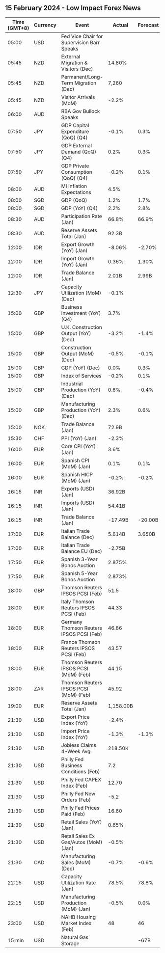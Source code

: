 ## 15 February 2024 - Low Impact Forex News

| Time (GMT+8) | Currency | Event | Actual | Forecast | Previous |
|------|----------|-------|--------|----------|----------|
| 05:00 | USD | Fed Vice Chair for Supervision Barr Speaks |  |  |  |
| 05:45 | NZD | External Migration & Visitors (Dec) | 14.80% |  | 30.40% |
| 05:45 | NZD | Permanent/Long-Term Migration (Dec) | 7,260 |  | 6,870 |
| 05:45 | NZD | Visitor Arrivals (MoM) | -2.2% |  | -1.6% |
| 06:00 | AUD | RBA Gov Bullock Speaks |  |  |  |
| 07:50 | JPY | GDP Capital Expenditure (QoQ) (Q4) | -0.1% | 0.3% | -0.6% |
| 07:50 | JPY | GDP External Demand (QoQ) (Q4) | 0.2% | 0.3% | 0.0% |
| 07:50 | JPY | GDP Private Consumption (QoQ) (Q4) | -0.2% | 0.1% | -0.3% |
| 08:00 | AUD | MI Inflation Expectations | 4.5% |  | 4.5% |
| 08:00 | SGD | GDP (QoQ) | 1.2% | 1.7% | 1.0% |
| 08:00 | SGD | GDP (YoY) (Q4) | 2.2% | 2.8% | 1.0% |
| 08:30 | AUD | Participation Rate (Jan) | 66.8% | 66.9% | 66.8% |
| 08:30 | AUD | Reserve Assets Total (Jan) | 92.3B |  | 89.4B |
| 12:00 | IDR | Export Growth (YoY) (Jan) | -8.06% | -2.70% | -5.85% |
| 12:00 | IDR | Import Growth (YoY) (Jan) | 0.36% | 1.30% | -3.81% |
| 12:00 | IDR | Trade Balance (Jan) | 2.01B | 2.99B | 3.30B |
| 12:30 | JPY | Capacity Utilization (MoM) (Dec) | -0.1% |  | 0.3% |
| 15:00 | GBP | Business Investment (YoY) (Q4) | 3.7% |  | 2.6% |
| 15:00 | GBP | U.K. Construction Output (YoY) (Dec) | -3.2% | -1.4% | -0.7% |
| 15:00 | GBP | Construction Output (MoM) (Dec) | -0.5% | -0.1% | -0.7% |
| 15:00 | GBP | GDP (YoY) (Dec) | 0.0% | 0.3% | -0.3% |
| 15:00 | GBP | Index of Services | -0.2% | 0.1% | -0.2% |
| 15:00 | GBP | Industrial Production (YoY) (Dec) | 0.6% | -0.4% | 0.1% |
| 15:00 | GBP | Manufacturing Production (YoY) (Dec) | 2.3% | 0.6% | 1.9% |
| 15:00 | NOK | Trade Balance (Jan) | 72.9B |  | 77.3B |
| 15:30 | CHF | PPI (YoY) (Jan) | -2.3% |  | -1.1% |
| 16:00 | EUR | Core CPI (YoY) (Jan) | 3.6% |  | 3.8% |
| 16:00 | EUR | Spanish CPI (MoM) (Jan) | 0.1% | 0.1% | 0.0% |
| 16:00 | EUR | Spanish HICP (MoM) (Jan) | -0.2% | -0.2% | 0.0% |
| 16:15 | INR | Exports (USD) (Jan) | 36.92B |  | 38.45B |
| 16:15 | INR | Imports (USD) (Jan) | 54.41B |  | 58.25B |
| 16:15 | INR | Trade Balance (Jan) | -17.49B | -20.00B | -19.80B |
| 17:00 | EUR | Italian Trade Balance (Dec) | 5.614B | 3.650B | 3.884B |
| 17:00 | EUR | Italian Trade Balance EU (Dec) | -2.75B |  | -2.39B |
| 17:50 | EUR | Spanish 3-Year Bonos Auction | 2.875% |  | 2.799% |
| 17:50 | EUR | Spanish 5-Year Bonos Auction | 2.873% |  | 2.621% |
| 18:00 | GBP | Thomson Reuters IPSOS PCSI (Feb) | 51.5 |  | 54.7 |
| 18:00 | EUR | Italy Thomson Reuters IPSOS PCSI (Feb) | 44.33 |  | 45.31 |
| 18:00 | EUR | Germany Thomson Reuters IPSOS PCSI (Feb) | 46.86 |  | 48.91 |
| 18:00 | EUR | France Thomson Reuters IPSOS PCSI (Feb) | 43.57 |  | 45.20 |
| 18:00 | EUR | Thomson Reuters IPSOS PCSI (MoM) (Feb) | 44.15 |  | 46.05 |
| 18:00 | ZAR | Thomson Reuters IPSOS PCSI (MoM) (Feb) | 45.92 |  | 45.95 |
| 19:00 | EUR | Reserve Assets Total (Jan) | 1,158.00B |  | 1,147.63B |
| 21:30 | USD | Export Price Index (YoY) | -2.4% |  | -2.9% |
| 21:30 | USD | Import Price Index (YoY) | -1.3% | -1.3% | -1.6% |
| 21:30 | USD | Jobless Claims 4-Week Avg. | 218.50K |  | 212.75K |
| 21:30 | USD | Philly Fed Business Conditions (Feb) | 7.2 |  | -4.0 |
| 21:30 | USD | Philly Fed CAPEX Index (Feb) | 12.70 |  | 7.50 |
| 21:30 | USD | Philly Fed New Orders (Feb) | -5.2 |  | -17.9 |
| 21:30 | USD | Philly Fed Prices Paid (Feb) | 16.60 |  | 11.30 |
| 21:30 | USD | Retail Sales (YoY) (Jan) | 0.65% |  | 5.31% |
| 21:30 | USD | Retail Sales Ex Gas/Autos (MoM) (Jan) | -0.5% |  | 0.6% |
| 21:30 | CAD | Manufacturing Sales (MoM) (Dec) | -0.7% | -0.6% | 1.5% |
| 22:15 | USD | Capacity Utilization Rate (Jan) | 78.5% | 78.8% | 78.7% |
| 22:15 | USD | Manufacturing Production (MoM) (Jan) | -0.5% | 0.0% | 0.1% |
| 23:00 | USD | NAHB Housing Market Index (Feb) | 48 | 46 | 44 |
| 15 min | USD | Natural Gas Storage |  | -67B | -75B |
